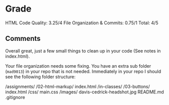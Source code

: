 # Grade

HTML Code Quality: 3.25/4
File Organization & Commits: 0.75/1
Total: 4/5

## Comments
Overall great, just a few small things to clean up in your code (See notes in index.html).

Your file organization needs some fixing. You have an extra sub folder (`mad9013`) in your repo that is not needed. Immediately in your repo I should see the following folder structure:

/assignments/
  /02-html-markup/
    index.html
/in-classes/
  /03-buttons/
    index.html
    /css/
      main.css
/images/
  davis-cedrick-headshot.jpg
README.md
.gitignore